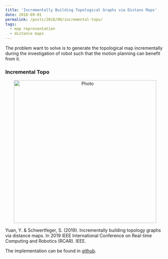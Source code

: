 ```yaml
---
title: 'Incrementally Building Topological Graphs via Distans Maps'
date: 2018-09-01
permalink: /posts/2018/09/incremental-topo/
tags:
  - map representation
  - distance maps
---
```


The problem want to solve is to generate the topological map incrementally during the investigation of robot such that the motion planning can benefit from it.

### Incremental Topo

<p align="center">
  <img src="https://jarrome.github.io/files/incrementalTopo.gif?raw=true" alt="Photo" style="width: 450px;"/> 
</p>

Yuan, Y. & Schwertfeger, S. (2019). Incrementally building topology graphs via distance maps. In 2019 IEEE International Conference on Real-time Computing and Robotics (RCAR). IEEE.

The implementation can be found in [github](https://github.com/STAR-Center/IncrementalTopo).
